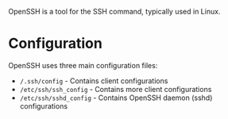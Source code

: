OpenSSH is a tool for the SSH command, typically used in Linux.

# Configuration
OpenSSH uses three main configuration files:
- `/.ssh/config` - Contains client configurations
- `/etc/ssh/ssh_config` - Contains more client configurations
- `/etc/ssh/sshd_config` - Contains OpenSSH daemon (sshd) configurations